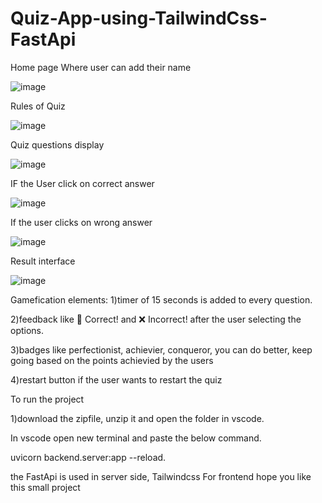 # Quiz-App-using-TailwindCss-FastApi

Home page Where user can add their name


![image](https://github.com/user-attachments/assets/1003f6d7-7c49-4c29-bd48-816d231e08da)


Rules of Quiz


![image](https://github.com/user-attachments/assets/e2d641be-eb69-4eaa-b3c4-74bdc1f852dd)

Quiz questions display


![image](https://github.com/user-attachments/assets/a3312916-2f15-4039-8443-ce6560442f73)


IF the User click on correct answer


![image](https://github.com/user-attachments/assets/cb90f9e9-7eaf-4f19-853d-ff539b11d1e7)

If the user clicks on wrong answer


![image](https://github.com/user-attachments/assets/2a082fa4-3441-4b69-9dbe-12f64179b919)

Result interface


![image](https://github.com/user-attachments/assets/faa775fa-82c1-45e4-8439-19e6e5484ae0)


Gamefication elements:
1)timer of 15 seconds is added to every question.

2)feedback like 🎉 Correct! and ❌ Incorrect!  after the user selecting the options.

3)badges like perfectionist, achievier, conqueror, you can do better, keep going based on the points achievied by the users

4)restart button if the user wants to restart the quiz





To run the project

1)download the zipfile, unzip it and open the folder in vscode.

In vscode open new terminal and paste the below command.

uvicorn backend.server:app --reload.


the FastApi is used in server side, Tailwindcss For frontend
hope you like this small project



